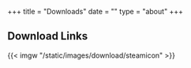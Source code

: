 +++
title = "Downloads"
date = ""
type = "about"
+++

## Download Links

{{< imgw "/static/images/download/steamicon" >}}
